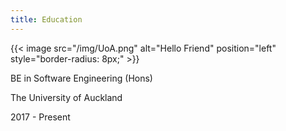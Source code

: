 ```yaml
---
title: Education
---
```

{{< image src="/img/UoA.png" alt="Hello Friend" position="left" style="border-radius: 8px;" >}}


BE in Software Engineering (Hons)

The University of Auckland

2017 - Present